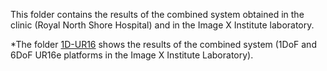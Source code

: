 This folder contains the results of the combined system obtained in the clinic (Royal North Shore Hospital)  and in the Image X Institute laboratory.

*The folder [1D-UR16](https://github.com/Image-X-Institute/6-DoF-Robotic-Motion-Phantom/tree/main/Documentation/Verification/1D-UR16%20(IX%20Lab)) shows the results of the combined system (1DoF and 6DoF UR16e platforms in the Image X Institute Laboratory).
